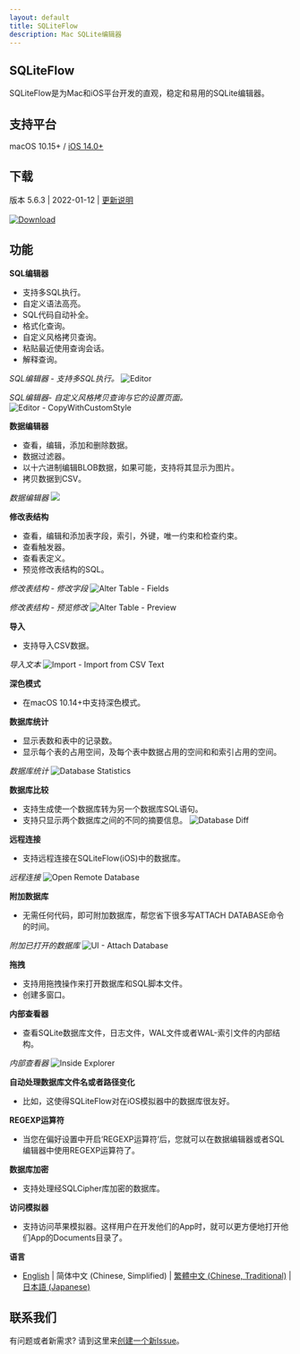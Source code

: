 ```yaml
---
layout: default
title: SQLiteFlow
description: Mac SQLite编辑器
---
```


## SQLiteFlow
SQLiteFlow是为Mac和iOS平台开发的直观，稳定和易用的SQLite编辑器。

## 支持平台
macOS 10.15+ / [iOS 14.0+](iOS)

## 下载
版本 5.6.3 | 2022-01-12 | <a href="ReleaseNotes" target="_blank">更新说明</a>
<br/><br/>[![Download](macOS/DownloadOnTheMacAppStore.svg)](macappstores://itunes.apple.com/app/id1378587993)

## 功能

**SQL编辑器**

- 支持多SQL执行。
- 自定义语法高亮。
- SQL代码自动补全。
- 格式化查询。
- 自定义风格拷贝查询。
- 粘贴最近使用查询会话。
- 解释查询。

*SQL编辑器 - 支持多SQL执行。*
![Editor](macOS/Editor.png)

*SQL编辑器- 自定义风格拷贝查询与它的设置页面。*
![Editor - CopyWithCustomStyle](macOS/CopyWithCustomStyle.png)

**数据编辑器**

- 查看，编辑，添加和删除数据。
- 数据过滤器。
- 以十六进制编辑BLOB数据，如果可能，支持将其显示为图片。
- 拷贝数据到CSV。

*数据编辑器*
![](macOS/DataEditor.png)

**修改表结构**

- 查看，编辑和添加表字段，索引，外键，唯一约束和检查约束。
- 查看触发器。
- 查看表定义。
- 预览修改表结构的SQL。

*修改表结构 - 修改字段*
![Alter Table - Fields](macOS/AlterTable.png)

*修改表结构 - 预览修改*
![Alter Table - Preview](macOS/AlterPreview.png)

**导入**
- 支持导入CSV数据。

*导入文本*
![Import - Import from CSV Text](macOS/ImportFromCSV.png)

**深色模式**
- 在macOS 10.14+中支持深色模式。

**数据库统计**
- 显示表数和表中的记录数。
- 显示每个表的占用空间，及每个表中数据占用的空间和和索引占用的空间。

*数据库统计*
![Database Statistics](macOS/Statistics.png)

**数据库比较**
- 支持生成使一个数据库转为另一个数据库SQL语句。
- 支持只显示两个数据库之间的不同的摘要信息。
![Database Diff](macOS/DatabaseDiff.png)

**远程连接**
- 支持远程连接在SQLiteFlow(iOS)中的数据库。

*远程连接*
![Open Remote Database](macOS/RemoteConnect.png)

**附加数据库**
- 无需任何代码，即可附加数据库，帮您省下很多写ATTACH DATABASE命令的时间。

*附加已打开的数据库*
![UI - Attach Database](macOS/AttachDatabase.png)

**拖拽**
- 支持用拖拽操作来打开数据库和SQL脚本文件。
- 创建多窗口。

**内部查看器**
- 查看SQLite数据库文件，日志文件，WAL文件或者WAL-索引文件的内部结构。

*内部查看器*
![Inside Explorer](macOS/InsideExplorer.png)

**自动处理数据库文件名或者路径变化**
- 比如，这使得SQLiteFlow对在iOS模拟器中的数据库很友好。

**REGEXP运算符**
- 当您在偏好设置中开启‘REGEXP运算符’后，您就可以在数据编辑器或者SQL编辑器中使用REGEXP运算符了。

**数据库加密**
- 支持处理经SQLCipher库加密的数据库。

**访问模拟器**
- 支持访问苹果模拟器。这样用户在开发他们的App时，就可以更方便地打开他们App的Documents目录了。

**语言**
- [English](/) \| 简体中文 (Chinese, Simplified) \| [繁體中文 (Chinese, Traditional)](/zh-Hant) \| [日本語 (Japanese)](/ja)

## 联系我们
有问题或者新需求? 请到这里来<a href="https://github.com/SQLiteFlow/SQLiteFlow-Issues/issues" target="_blank">创建一个新Issue</a>。

